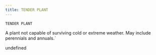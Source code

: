 ```yaml
---
title: TENDER PLANT
---
```

`TENDER PLANT`

A plant not capable of surviving cold or extreme weather. May include perennials and annuals.`

undefined